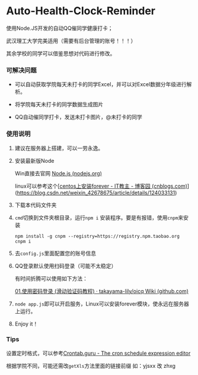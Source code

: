 # Auto-Health-Clock-Reminder
使用Node.JS开发的自动QQ催同学健康打卡；

武汉理工大学完美适用（需要有后台管理的账号！！！）

其余学校的同学可以借鉴思想对代码进行修改。

### 可解决问题

- 可以自动获取学院每天未打卡的同学Excel，并可以对Excel数据分年级进行解析。

- 将学院每天未打卡的同学数据生成图片
- QQ自动催同学打卡，发送未打卡图片，@未打卡的同学

### 使用说明

1. 建议在服务器上搭建，可以一劳永逸。

2. 安装最新版Node

   Win直接去官网 [Node.js (nodejs.org)](https://nodejs.org/zh-cn/)

   linux可以参考这个[[centos上安装forever - IT教主 - 博客园 (cnblogs.com)](https://www.cnblogs.com/tengqf/articles/14234093.html)](https://blog.csdn.net/weixin_42678675/article/details/124033131)

3. 下载本代码文件夹

4. `cmd`切换到文件夹根目录，运行`npm i` 安装程序。要是有报错，使用`cnpm`来安装

   ```source-shell
   npm install -g cnpm --registry=https://registry.npm.taobao.org
   cnpm i
   ```

5. 去`config.js`里面配置您的账号信息

6. QQ登录默认使用扫码登录（可能不太稳定）

   有时间折腾可以使用如下方法：

   [01.使用密码登录 (滑动验证码教程) · takayama-lily/oicq Wiki (github.com)](https://github.com/takayama-lily/oicq/wiki/01.使用密码登录-(滑动验证码教程))

7. `node app.js`即可以开启服务，Linux可以安装forever模块，使永远在服务器上运行。

8. Enjoy it！

### Tips

设置定时格式，可以参考[Crontab.guru - The cron schedule expression editor](https://crontab.guru/#00_15_*_*_*)

根据学院不同，可能还需改`getXls`方法里面的链接前缀 如：yjsxx 改 zhxg
